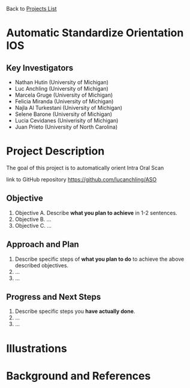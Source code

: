Back to [Projects List](../../README.md#ProjectsList)

# Automatic Standardize Orientation IOS

## Key Investigators

- Nathan Hutin (University of Michigan)
- Luc Anchling (University of Michigan)
- Marcela Gruge (University of Michigan)
- Felicia Miranda (University of Michigan)
- Najla Al Turkestani (University of Michigan)
- Selene Barone (University of Michigan)
- Lucia Cevidanes (Univerisity of Michigan)
- Juan Prieto (University of North Carolina)

# Project Description

The goal of this project is to automatically orient Intra Oral Scan 

link to GitHub repository https://github.com/lucanchling/ASO

## Objective

<!-- Describe here WHAT you would like to achieve (what you will have as end result). -->

1. Objective A. Describe **what you plan to achieve** in 1-2 sentences.
1. Objective B. ...
1. Objective C. ...

## Approach and Plan

<!-- Describe here HOW you would like to achieve the objectives stated above. -->

1. Describe specific steps of **what you plan to do** to achieve the above described objectives.
1. ...
1. ...

## Progress and Next Steps

<!-- Update this section as you make progress, describing of what you have ACTUALLY DONE. If there are specific steps that you could not complete then you can describe them here, too. -->

1. Describe specific steps you **have actually done**.
1. ...
1. ...

# Illustrations

<!-- Add pictures and links to videos that demonstrate what has been accomplished.

-->

# Background and References

<!-- If you developed any software, include link to the source code repository. If possible, also add links to sample data, and to any relevant publications. -->
